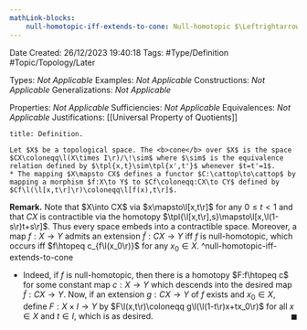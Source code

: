 ```yaml
---
mathLink-blocks:
    null-homotopic-iff-extends-to-cone: Null-homotopic $\Leftrightarrow$ $f\rightsquigarrow\widetilde{f}:CX\to Y$
---
```


<div class="topSpace"></div>

Date Created: 26/12/2023 19:40:18
Tags: #Type/Definition #Topic/Topology/Later

Types: <i>Not Applicable</i>
Examples: <i>Not Applicable</i>
Constructions: <i>Not Applicable</i>
Generalizations: <i>Not Applicable</i>

Properties: <i>Not Applicable</i>
Sufficiencies: <i>Not Applicable</i>
Equivalences: <i>Not Applicable</i>
Justifications: [[Universal Property of Quotients]]

``` ad-Definition
title: Definition.

Let $X$ be a topological space. The <b>cone</b> over $X$ is the space $CX\coloneqq\l(X\times I\r)/\!\sim$ where $\sim$ is the equivalence relation defined by $\tpl{x,t}\sim\tpl{x',t'}$ whenever $t=t'=1$.
* The mapping $X\mapsto CX$ defines a functor $C:\cattop\to\cattop$ by mapping a morphism $f:X\to Y$ to $Cf\coloneqq:CX\to CY$ defined by $Cf\l(\l[x,t\r]\r)\coloneqq\l[f(x),t\r]$.

```

<b>Remark.</b> Note that $X\into CX$ via $x\mapsto\l[x,t\r]$ for any $0\leq t<1$ and that $CX$ is contractible via the homotopy $\tpl{\l[x,t\r],s}\mapsto\l[x,\l(1-s\r)t+s\r]$. Thus every space embeds into a contractible space. Moreover, a map $f:X\to Y$ admits an extension $\widetilde{f}:CX\to Y$ iff $f$ is null-homotopic, which occurs iff $f\htopeq c_{f\l(x_0\r)}$ for any $x_0\in X$. ^null-homotopic-iff-extends-to-cone
* Indeed, if $f$ is null-homotopic, then there is a homotopy $F:f\htopeq c$ for some constant map $c:X\to Y$ which descends into the desired map $\widetilde{f}:CX\to Y$. Now, if an extension $g:CX\to Y$ of $f$ exists and $x_0\in X$, define $F:X\times I\to Y$ by $F\l(x,t\r)\coloneqq g\l(\l(1-t\r)x+tx_0\r)$ for all $x\in X$ and $t\in I$, which is as desired.<span style="float:right;">$\blacksquare$</span>
